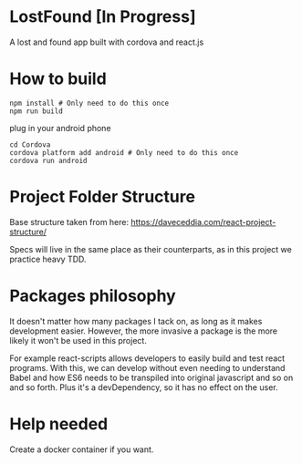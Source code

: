 # LostFound [In Progress]

A lost and found app built with cordova and react.js

# How to build

    npm install # Only need to do this once
    npm run build

plug in your android phone

    cd Cordova
    cordova platform add android # Only need to do this once
    cordova run android

# Project Folder Structure
Base structure taken from here:
https://daveceddia.com/react-project-structure/

Specs will live in the same place as their counterparts, as in this project we practice heavy TDD.

# Packages philosophy
It doesn't matter how many packages I tack on, as long as it makes development easier. However, the more invasive a package is the more likely it won't be used in this project.

For example react-scripts allows developers to easily build and test react programs. With this, we can develop without even needing to understand Babel and how ES6 needs to be transpiled into original javascript and so on and so forth. Plus it's a devDependency, so it has no effect on the user.

# Help needed
Create a docker container if you want.
